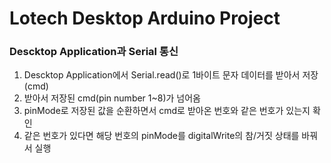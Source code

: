 # Lotech Desktop Arduino Project

### Descktop Application과 Serial 통신

1. Descktop Application에서 Serial.read()로 1바이트 문자 데이터를 받아서 저장(cmd)
2. 받아서 저장된 cmd(pin number 1~8)가 넘어옴
3. pinMode로 저장된 값을 순환하면서 cmd로 받아온 번호와 같은 번호가 있는지 확인
4. 같은 번호가 있다면 해당 번호의 pinMode를 digitalWrite의 참/거짓 상태를 바꿔서 실행 